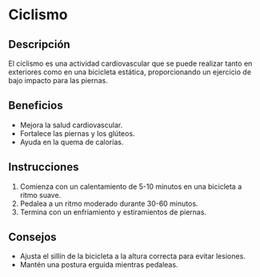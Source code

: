 # Ciclismo
## Descripción
El ciclismo es una actividad cardiovascular que se puede realizar tanto en exteriores como en una bicicleta estática, proporcionando un ejercicio de bajo impacto para las piernas.
## Beneficios
- Mejora la salud cardiovascular.
- Fortalece las piernas y los glúteos.
- Ayuda en la quema de calorías.
## Instrucciones
1. Comienza con un calentamiento de 5-10 minutos en una bicicleta a ritmo suave.
2. Pedalea a un ritmo moderado durante 30-60 minutos.
3. Termina con un enfriamiento y estiramientos de piernas.
## Consejos
- Ajusta el sillín de la bicicleta a la altura correcta para evitar lesiones.
- Mantén una postura erguida mientras pedaleas.
